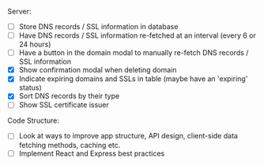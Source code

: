 Server:
- [ ] Store DNS records / SSL information in database
- [ ] Have DNS records / SSL information re-fetched at an interval (every 6 or 24 hours)
- [ ] Have a button in the domain modal to manually re-fetch DNS records / SSL information
- [x] Show confirmation modal when deleting domain
- [x] Indicate expiring domains and SSLs in table (maybe have an 'expiring' status)
- [x] Sort DNS records by their type
- [ ] Show SSL certificate issuer

Code Structure:
- [ ] Look at ways to improve app structure, API design, client-side data fetching methods, caching etc.
- [ ] Implement React and Express best practices
